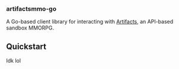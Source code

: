 ### artifactsmmo-go

A Go-based client library for interacting with [Artifacts](https://www.artifactsmmo.com/), an API-based sandbox MMORPG.

## Quickstart
Idk lol
